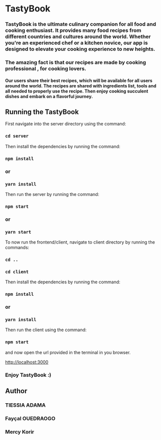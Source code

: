 # TastyBook

### TastyBook is the ultimate culinary companion for all food and cooking enthusiast. It provides many food recipes from different countries and cultures around the world. Whether you're an experienced chef or a kitchen novice, our app is designed to elevate your cooking experience to new heights.

### The amazing fact is that our recipes are made by cooking professional , for cooking lovers.

#### Our users share their best recipes, which will be available for all users around the world. The recipes are shared with ingredients list, tools and all needed to properly use the recipe. Then enjoy cooking succulent dishes and embark on a flavorful journey.

## Running the TastyBook

First navigate into the server directory using the command:

### `cd server`

Then install the dependencies by running the command:

### `npm install`

### or

### `yarn install`

Then run the server by running the command:

### `npm start`

### or

### `yarn start`

To now run the frontend/client, navigate to client directory by running the commands:

### `cd ..`

### `cd client`

Then install the dependencies by running the command:

### `npm install`

### or

### `yarn install`

Then run the client using the command:

### `npm start`

and now open the url provided in the terminal in you browser.

[http://localhost:3000](http://localhost:3000)

### Enjoy TastyBook :)

## Author

### TIESSIA ADAMA

### Fayçal OUEDRAOGO

### Mercy Korir
